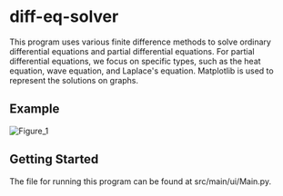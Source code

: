 # diff-eq-solver

This program uses various finite difference methods to solve ordinary differential equations and partial differential equations. For partial differential equations, we focus on specific types, such as the heat equation, wave equation, and Laplace's equation. Matplotlib is used to represent the solutions on graphs.

## Example
![Figure_1](https://user-images.githubusercontent.com/46363213/70382868-26dabb80-1918-11ea-91ef-ea636704b5ac.png)


## Getting Started

The file for running this program can be found at src/main/ui/Main.py. 
